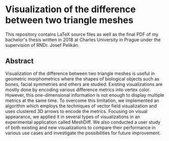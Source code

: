 # Visualization of the difference between two triangle meshes

This repository contains LaTeX source files as well as the final PDF of my bachelor's thesis written in 2018 at Charles University in Prague under the supervision of RNDr. Josef Pelikán.

## Abstract

Visualization of the difference between two triangle meshes is useful in geometric morphometrics where the shapes of biological objects such as bones, facial symmetries and others are studied. Existing visualizations are mostly done by encoding various difference metrics into vertex color. However, this one-dimensional information is not enough to display multiple metrics at the same time. To overcome this limitation, we implemented an algorithm which employs the techniques of vector field visualization and uses clustered 3D arrows to encode the metrics. Focusing on visual appearance, we applied it in several types of visualizations in an experimental application called MeshDiff. We also conducted a user study of both existing and new visualizations to compare their performance in various use cases and investigate the possibilities for future improvement.
